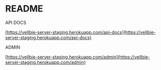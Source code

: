 # README

API DOCS

[https://vellbie-server-staging.herokuapp.com/api-docs](https://vellbie-server-staging.herokuapp.com/api-docs)

ADMIN

[https://vellbie-server-staging.herokuapp.com/admin](https://vellbie-server-staging.herokuapp.com/admin)

